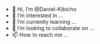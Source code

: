 - 👋 Hi, I’m @Daniel-Kibicho
- 👀 I’m interested in ...
- 🌱 I’m currently learning ...
- 💞️ I’m looking to collaborate on ...
- 📫 How to reach me ...

<!---
Daniel-Kibicho/Daniel-Kibicho is a ✨ special ✨ repository because its `README.md` (this file) appears on your GitHub profile.
You can click the Preview link to take a look at your changes.
--->
